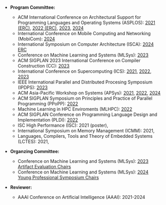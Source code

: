 - **Program Committee:** 
	- ACM International Conference on Architectural Support for Programming Languages and Operating Systems (ASPLOS): [2021 (ERC)](https://asplos-conference.org/2021/index.html), [2022 (ERC)](https://asplos-conference.org/), [2023](https://asplos-conference.org/), [2024](https://asplos-conference.org/asplos24cfp/)
	- International Conference on Mobile Computing and Networking (MobiCom): [2024](https://www.sigmobile.org/mobicom/2024/index.html)
	- International Symposium on Computer Architecture (ISCA): [2024 ERC](https://iscaconf.org/isca2024/)
	- Conference on Machine Learning and Systems (MLSys): [2023](https://mlsys.org/)
	- ACM SIGPLAN 2023 International Conference on Compiler Construction (CC): [2023](https://conf.researchr.org/home/CC-2023)
	- International Conference on Supercomputing (ICS): [2021](https://ics21.github.io/), [2022](https://ics2022.github.io/index.html), [2023](https://nschiele.github.io/ICS2023/)
	- IEEE International Parallel and Distributed Procesing Symposium (IPDPS): [2023](https://www.ipdps.org/ipdps2023/2023-.html)
	- ACM Asia-Pacific Workshop on Systems (APSys): [2021](https://i.cs.hku.hk/apsys2021/), [2022](https://ap-sys.org/), [2024](https://ap-sys.org/)
	- ACM SIGPLAN Symposium on Principles and Practice of Parallel Programming (PPoPP): [2022](https://ppopp22.sigplan.org/)
	- Machine Learning in HPC Enviroments (MLHPC): [2022](https://ornl.github.io/MLHPC/index.html)
	- ACM SIGPLAN Conference on Programming Language Design and Implementation (PLDI): [2022](https://pldi22.sigplan.org/)
	- ISC High Performance (ISC): 2021 (poster), 
	- International Symposium on Memory Management (ICMM): 2021, 
	- Languages, Compilers, Tools and Theory of Embedded Systems (LCTES): 2021, 

- **Organzing Committee:**
	- Conference on Machine Learning and Systems (MLSys): [2023 Artifact Evaluation Chairs](https://mlsys.org/Conferences/2023/OrganizingCommittee)
	- Conference on Machine Learning and Systems (MLSys): [2024 Young Professional Symposium Chairs](https://sites.google.com/view/mlsys24yps/home)

- **Reviewer:** 
	- AAAI Conference on Artificial Intelligence (AAAI): 2021-2024 

